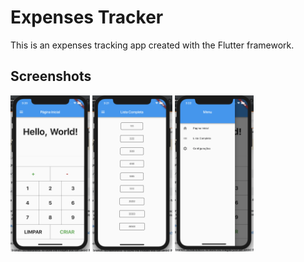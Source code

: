 # Expenses Tracker

This is an expenses tracking app created with the Flutter framework.

## Screenshots

<a href="url"><img src="/assets/print1.png" height="250"></a>
<a href="url"><img src="/assets/print2.png" height="250"></a>
<a href="url"><img src="/assets/print3.png" height="250"></a>
